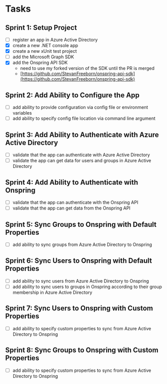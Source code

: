 # Tasks

## Sprint 1: Setup Project

- [ ] register an app in Azure Active Directory
- [x] create a new .NET console app
- [x] create a new xUnit test project
- [ ] add the Microsoft Graph SDK
- [x] add the Onspring API SDK
  - need to use my forked version of the SDK until the PR is merged
  - [https://github.com/StevanFreeborn/onspring-api-sdk](https://github.com/StevanFreeborn/onspring-api-sdk)

## Sprint 2: Add Ability to Configure the App

- [ ] add ability to provide configuration via config file or environment variables
- [ ] add ability to specify config file location via command line argument

## Sprint 3: Add Ability to Authenticate with Azure Active Directory

- [ ] validate that the app can authenticate with Azure Active Directory
- [ ] validate the app can get data for users and groups in Azure Active Directory

## Sprint 4: Add Ability to Authenticate with Onspring

- [ ] validate that the app can authenticate with the Onspring API
- [ ] validate that the app can get data from the Onspring API

## Sprint 5: Sync Groups to Onspring with Default Properties

- [ ] add ability to sync groups from Azure Active Directory to Onspring

## Sprint 6: Sync Users to Onspring with Default Properties

- [ ] add ability to sync users from Azure Active Directory to Onspring
- [ ] add ability to sync users to groups in Onspring according to their group membership in Azure Active Directory

## Sprint 7: Sync Users to Onspring with Custom Properties

- [ ] add ability to specify custom properties to sync from Azure Active Directory to Onspring

## Sprint 8: Sync Groups to Onspring with Custom Properties

- [ ] add ability to specify custom properties to sync from Azure Active Directory to Onspring
